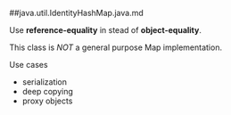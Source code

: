 ##java.util.IdentityHashMap.java.md

Use **reference-equality** in stead of **object-equality**.

This class is *NOT* a general purpose Map implementation. 

Use cases

- serialization 
- deep copying
- proxy objects
